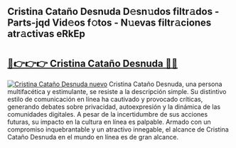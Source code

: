 ## Cristina Cataño Desnuda D𝚎sn𝚞dos filtr𝚊dos - Parts-jqd Vid𝚎os f𝚘tos - N𝚞evas filtr𝚊ciones atr𝚊ctivas eRkEp

# <h2><a href="http://mb0cq8.tromn.icu/?c=Cristina+Cata%c3%b1o+Desnuda">🔗👉👉👉 Cristina Cataño Desnuda 🔗🔗</a></h2>

[![Cristina Cataño Desnuda nuevo](https://i.imgur.com/pEAQMta.gif)](http://mb0cq8.tromn.icu/?c=Cristina+Cata%c3%b1o+Desnuda)
Cristina Cataño Desnuda, una persona multifacética y estimulante, se resiste a la descripción simple. Su distintivo estilo de comunicación en línea ha cautivado y provocado críticas, generando debates sobre privacidad, autoexpresión y la dinámica de las comunidades digitales. A pesar de la incertidumbre de sus acciones futuras, su impacto en la cultura en línea es palpable. Armado con un compromiso inquebrantable y un atractivo innegable, el alcance de Cristina Cataño Desnuda en el mundo en línea es de gran alcance.
